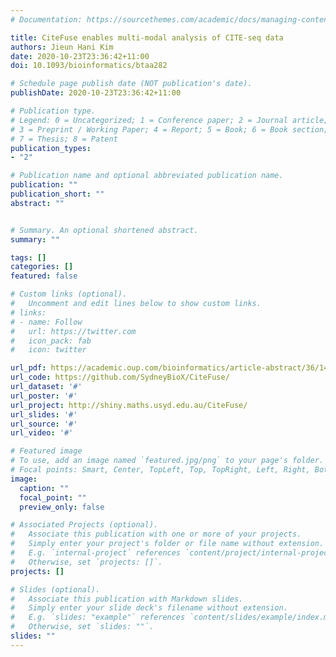 ```yaml
---
# Documentation: https://sourcethemes.com/academic/docs/managing-content/

title: CiteFuse enables multi-modal analysis of CITE-seq data
authors: Jieun Hani Kim
date: 2020-10-23T23:36:42+11:00
doi: 10.1093/bioinformatics/btaa282

# Schedule page publish date (NOT publication's date).
publishDate: 2020-10-23T23:36:42+11:00

# Publication type.
# Legend: 0 = Uncategorized; 1 = Conference paper; 2 = Journal article;
# 3 = Preprint / Working Paper; 4 = Report; 5 = Book; 6 = Book section;
# 7 = Thesis; 8 = Patent
publication_types: 
- "2"

# Publication name and optional abbreviated publication name.
publication: ""
publication_short: ""
abstract: ""


# Summary. An optional shortened abstract.
summary: ""

tags: []
categories: []
featured: false

# Custom links (optional).
#   Uncomment and edit lines below to show custom links.
# links:
# - name: Follow
#   url: https://twitter.com
#   icon_pack: fab
#   icon: twitter

url_pdf: https://academic.oup.com/bioinformatics/article-abstract/36/14/4137/5827474?redirectedFrom=fulltext
url_code: https://github.com/SydneyBioX/CiteFuse/
url_dataset: '#'
url_poster: '#'
url_project: http://shiny.maths.usyd.edu.au/CiteFuse/ 
url_slides: '#'
url_source: '#'
url_video: '#'

# Featured image
# To use, add an image named `featured.jpg/png` to your page's folder. 
# Focal points: Smart, Center, TopLeft, Top, TopRight, Left, Right, BottomLeft, Bottom, BottomRight.
image:
  caption: ""
  focal_point: ""
  preview_only: false

# Associated Projects (optional).
#   Associate this publication with one or more of your projects.
#   Simply enter your project's folder or file name without extension.
#   E.g. `internal-project` references `content/project/internal-project/index.md`.
#   Otherwise, set `projects: []`.
projects: []

# Slides (optional).
#   Associate this publication with Markdown slides.
#   Simply enter your slide deck's filename without extension.
#   E.g. `slides: "example"` references `content/slides/example/index.md`.
#   Otherwise, set `slides: ""`.
slides: ""
---
```

